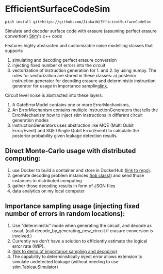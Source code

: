 # EfficientSurfaceCodeSim
```
pip3 install git+https://github.com/JiakaiW/EfficientSurfaceCodeSim

```

Simulate and decoder surface code with erasure (assuming perfect erasure convertion) [Stim](https://github.com/quantumlib/Stim)'s c++ code

Features highly abstracted and customizable noise modelling classes that supports 
1. simulating and decoding perfect erasure conversion
2. injecting fixed number of errors into the circuit
3. vectorization of instruction generation for 1. and 2. by using numpy. The rules for vectorization are stored in these classes: a) posterior instruction generator for decoding erasure and deterministic instruction generator for usage  in importance sampling[link](https://github.com/JiakaiW/EfficientSurfaceCodeSim/blob/main/EfficientSurfaceCodeSim/instruction_generators.py).

Circuit level noise is abstracted into these layers:
1. A GateErrorModel contains one or more ErrorMechanisms,
2. An ErrorMechanism contains multiple InstructionGenerators that tells the ErrorMechanism how to inject stim instructions in different circuit generation modes
3. InstructionGenerators uses abstraction like MQE (Multi Qubit Error/Event) and SQE (Single Qubit Error/Event) to calculate the posterior probability given leakage detection results.

## Direct Monte-Carlo usage with distributed computing:
1. use Docker to build a container and store in DockerHub [(link to repo)](https://hub.docker.com/r/jiakaiw/surfacesimulationtest/tags).
2. generate decoding problem instances [(job class)](EfficientSurfaceCodeSim/job.py)) and send those instances to distributed computing
3. gather those decoding results in form of JSON files
4. data analytics on my local computer

## Importance sampling usage (injecting fixed number of errors in random locations):
1. Use "deterministic" mode when generating the circuit, and decode as usual. (call decode_by_generating_new_circuit if erasure conversion is involved.)
2. Currently we don't have a solution to efficiently estimate the logical error rate (WIP).
3. [(link to demo of importance sampling and decoding)](notebooks/usage_demo.ipynb)
4. The capability to deterministically inject error allows extension to simulate undetected leakage (without needing to use stim.TableauSimulator)
